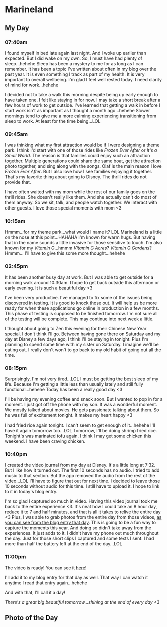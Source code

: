 # Marineland

## My Day

### 07:40am

I found myself in bed late again last night. And I woke up earlier than expected. But I did wake on my own. So, I must have had plenty of sleep...hehehe Sleep has been a mystery to me for as long as I can remember. It has been a topic I've written about often in my blog over the past year. It is even something I track as part of my health. It is very important to overall wellbeing. I'm glad I feel well rested today. I need clarity of mind for work...hehehe

I decided not to take a walk this morning despite being up early enough to have taken one. I felt like staying in for now. I may take a short break after a few hours of work to get outside. I've learned that getting a walk in before I start work isn't as important as I thought a month ago...hehehe Slower mornings tend to give me a more calming experiencing transitioning from sleep to work. At least for the time being...LOL

### 09:45am

I was thinking what my first attraction would be if I were designing a theme park. I think I'd start with one of those rides like *Frozen Ever After* or *It's a Small World*. The reason is that families could enjoy such an attraction together. Multiple generations could share the same boat, get the attraction photo together, and sing along with the songs. Olaf is the main reason I love *Frozen Ever After*. But I also love how I see families enjoying it together. That's my favorite thing about going to Disney. The thrill rides do not provide that.

I have often waited with my mom while the rest of our family goes on the thrill rides. She doesn't really like them. And she actually can't do most of them anyway. So we sit, talk, and people watch together. We interact with other guests. I love those special moments with mom <3

### 10:15am

Hmmm...for my theme park...what would I name it? LOL Marineland is a little on the nose at this point...HAHAHA I'm known for warm hugs. But having that in the name sounds a little invasive for those sensitive to touch. I'm also known for my *Vitamin G*...hmmm *Vitamin G Acres*? *Vitamin G Gardens*? Hmmm... I'll have to give this some more thought...hehehe

### 02:45pm

It has been another busy day at work. But I was able to get outside for a morning walk around 10:30am. I hope to get back outside this afternoon or early evening. It is such a beautiful day <3

I've been very productive. I've managed to fix some of the issues being discovered in testing. It is good to knock those out. It will help us be more ready for when these applications go online in production in a few months. This phase of testing is supposed to be finished tomorrow. I'm not sure all of the testing will be complete. This may continue into next week a little.

I thought about going to Zen this evening for their Chinese New Year special. I don't think I'll go. Between having gone there on Saturday and my day at Disney a few days ago, I think I'll be staying in tonight. Plus I'm planning to spend some time with my sister on Saturday. I imagine we'll be eating out. I really don't won't to go back to my old habit of going out all the time.

### 08:15pm

Surprisingly, I'm not very tired...LOL I must be getting the best sleep of my life. Because I'm getting a little less than usually lately and still fully functional...hehehe Today has been a really good day <3

I'll be having my evening coffee and snack soon. But I wanted to pop in for a moment. I just got off the phone with my son. It was a wonderful moment. We mostly talked about movies. He gets passionate talking about them. So he was full of excitement tonight. It makes my heart happy <3

I had fried rice again tonight. I can't seem to get enough of it...hehehe I'll have it again tomorrow too...LOL Tomorrow, I'll be doing shrimp fried rice. Tonight's was marinated tofu again. I think I may get some chicken this weekend. I have been craving chicken.

### 10:40pm

I created the video journal from my day at Disney. It's a little long at 7:32. But I like how it turned out. The first 10 seconds has no audio. I tried to add music to that section. But the app removed the audio from the rest of the video...LOL I'll have to figure that out for next time. I decided to leave those 10 seconds without audio for this time. I still have to upload it. I hope to link to it in today's blog entry.

I'm so glad I captured so much in video. Having this video journal took me back to the entire experience <3. It's neat how I could take an 8 hour day, reduce it to 7 and half minutes, and that is all it takes to relive the entire day <3 Plus, I was able to grab photos from the entire day from those videos, [as you can see from the blog entry that day](./28_dapper-makes-me-happier-and-a-celebrity). This is going to be a fun way to capture the moments this year. And doing so didn't take away from the experiences. It just adds to it. I didn't have my phone out much throughout the day. Just for those short clips I captured and some texts I sent. I had more than half the battery left at the end of the day...LOL

### 11:00pm

The video is ready! You can see it [here](https://youtu.be/jqJqHJdvjKw)!

I'll add it to my blog entry for that day as well. That way I can watch it anytime I read that entry again...hehehe

And with that, I'll call it a day!

*There's a great big beautiful tomorrow...shining at the end of every day* <3

## Photo of the Day

<!--@include: ../../../photos/photo-a-day/2025/01/30.md{3,}-->